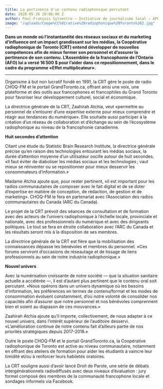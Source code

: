 ```yaml
---
title: La pertinence d’un contenu radiophonique percutant
date: 2020-05-26 20:06:00 Z
author: Paul-François Sylvestre — Initiative de journalisme local – APF – Ontario
image: "/uploads/Coope%CC%81rative%20radiophonique%20Toronto%202.jpg"
---
```


**Dans un monde où l’instantanéité des réseaux sociaux et du marketing d’influence ont un impact grandissant sur les médias, la Coopérative radiophonique de Toronto (CRT) entend développer de nouvelles compétences afin de mieux former son personnel et d’assurer la pertinence de son contenu. L’Assemblée de la francophonie de l’Ontario (AFO) lui a versé 16 500 $ pour l’aider dans ce repositionnement, dans le cadre du programme «Effet multiplicateur».**
_______________________

Organisme à but non lucratif fondé en 1991, la CRT gère le poste de radio CHOQ-FM et le portail GrandToronto.ca, offrant ainsi une voix, une plateforme et des outils aux francophones et francophiles du Grand Toronto pour favoriser leur développement culturel, social et économique. 

La directrice générale de la CRT, Zaahirah Atchia, veut «permettre au personnel de s’entourer d’une expertise externe pour mieux comprendre et réagir aux tendances du numérique». Elle souhaite aussi participer à la création d’un réseau de collaboration et d’échange au sein de l’écosystème radiophonique au niveau de la francophonie canadienne.

**Huit secondes d’attention**

Citant une étude du Statistic Brain Research Institute, la directrice générale précise qu’en raison des technologies entourant les médias sociaux, la durée d’attention moyenne d’un utilisateur oscille autour de huit secondes. «Il faut éviter de diaboliser les médias sociaux et les technologies ; vaut mieux se réinventer ou se repositionner pour mieux desservir les consommateurs d’information.»

Madame Atchia ajoute que, pour rester pertinent, «il est important pour les radios communautaires de composer avec le fait digital et de se doter d’expertise en matière de conception, de rédaction, de gestion et de marketing». CHOQ-FM le fera en partenariat avec l’Association des radios communautaires du Canada (ARC du Canada).

Le projet de la CRT prévoit des séances de consultation et de formation avec des acteurs de l’univers radiophonique à l’échelle locale, provinciale et nationale, avec des professionnels du numérique et avec des dirigeants politiques. Le tout se fera en étroite collaboration avec l’ARC du Canada et les résultats seront mis à la disposition de ses membres.

La directrice générale de la CRT est fière que la mobilisation des connaissances dépasse les bénévoles et membres du personnel. «Ces forums serviront d’occasions de réseautage et de tissage de liens professionnels au sein de notre industrie radiophonique.»

**Nouvel univers**

Avec la numérisation croissante de notre société — que la situation sanitaire actuelle a accélérée —, il est d’autant plus pertinent que le contenu oral soit percutant. «Nous opérons dans un univers dynamique où les besoins d’information, les préférences en termes de contenu/format et les modes de consommation évoluent constamment, d’où notre volonté de consolider nos capacités afin d’assurer que notre personnel et nos bénévoles comprennent bien et soient au diapason de ces mouvances.»

Zaahirah Atchia ajoute qu’il importe, collectivement, de nous adapter à ce nouvel univers, dans l’intérêt supérieur de l’auditoire desservi. «L’amélioration continue de notre contenu fait d’ailleurs partie de nos priorités stratégiques depuis 2017-2018.» 

Outre le poste CHOQ-FM et le portail GrandToronto.ca, la Coopérative radiophonique de Toronto est active au niveau communautaire, notamment en offrant des ateliers de formation pour aider les étudiants à vaincre leur timidité et/ou à renforcer leurs habiletés oratoires. 

La CRT souligne aussi d’avoir lancé Droit de Parole, une série de débats intergénérationnels radiodiffusés avec deux niveaux d’évaluation : jury formel composé des membres de la communauté francophone locale et sondages informels via Facebook.
